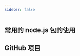 ```yaml
---
sidebar: false
---
```


## 常用的 node.js 包的使用

<w-link-wrapper :links="
  [
    {label: '生成二维码 qrcode', link: '/other/qrcode.html'},
    {label: 'momentjs', link: '#'},
    {label: 'dayjs', link: '#'},
    {label: 'axios', link: '/other/axios.html'},
    {label: 'lodash', link: '#'},
    {label: 'mathjs', link: '#'},
    {label: 'qs', link: '#'},
    {label: 'uuid', link: '#'},
    {label: 'nrm', link: '#'},
  ]
  " />

## GitHub 项目

<w-link-wrapper :links="
  [
    {label: '30 seconds of code', link: 'https://github.com/30-seconds/30-seconds-of-code',blank: true},
  ]
" />
